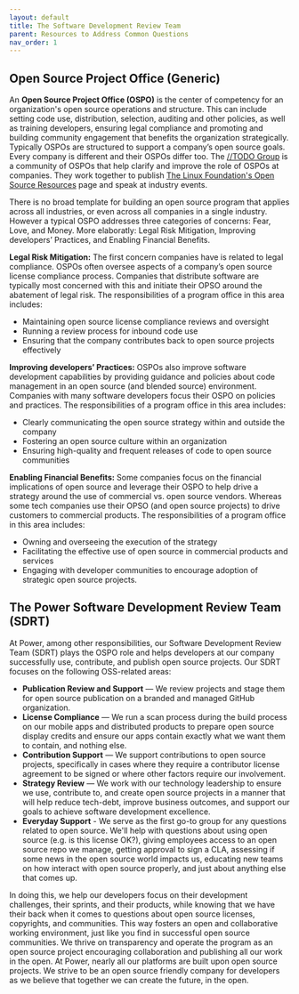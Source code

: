 ```yaml
---
layout: default
title: The Software Development Review Team
parent: Resources to Address Common Questions
nav_order: 1
---
```


## Open Source Project Office (Generic)

An **Open Source Project Office (OSPO)** is the center of competency for an organization's open source operations and structure. This can include setting code use, distribution, selection, auditing and other policies, as well as training developers, ensuring legal compliance and promoting and building community engagement that benefits the organization strategically. Typically OSPOs are structured to support a company’s open source goals. Every company is different and their OSPOs differ too. The [//TODO Group](https://todogroup.org/) is a community of OSPOs that help clarify and improve the role of OSPOs at companies. They work together to publish [The Linux Foundation's Open Source Resources](https://www.linuxfoundation.org/resources/open-source-guides) page and speak at industry events.

There is no broad template for building an open source program that applies across all industries, or even across all companies in a single industry. However a typical OSPO addresses three categories of concerns: Fear, Love, and Money. More elaboratly: Legal Risk Mitigation, Improving developers’ Practices, and Enabling Financial Benefits.

**Legal Risk Mitigation:** The first concern companies have is related to legal compliance. OSPOs often oversee aspects of a company’s open source license compliance process. Companies that distribute software are typically most concerned with this and initiate their OPSO around the abatement of legal risk.
The responsibilities of a program office in this area includes:
* Maintaining open source license compliance reviews and oversight
* Running a review process for inbound code use
* Ensuring that the company contributes back to open source projects effectively

**Improving developers’ Practices:** OSPOs also improve software development capabilities by providing guidance and policies about code management in an open source (and blended source) environment. Companies with many software developers focus their OSPO on policies and practices.
The responsibilities of a program office in this area includes:
* Clearly communicating the open source strategy within and outside the company
* Fostering an open source culture within an organization
* Ensuring high-quality and frequent releases of code to open source communities

**Enabling Financial Benefits:** Some companies focus on the financial implications of open source and leverage their OSPO to help drive a strategy around the use of commercial vs. open source vendors. Whereas some tech companies use their OPSO (and open source projects) to drive customers to commercial products.
The responsibilities of a program office in this area includes:
* Owning and overseeing the execution of the strategy
* Facilitating the effective use of open source in commercial products and services
* Engaging with developer communities to encourage adoption of strategic open source projects.

## The Power Software Development Review Team (SDRT)

At Power, among other responsibilities, our Software Development Review Team (SDRT) plays the OSPO role and helps developers at our company successfully use, contribute, and publish open source projects. Our SDRT focuses on the following OSS-related areas:

* **Publication Review and Support** — We review projects and stage them for open source publication on a branded and managed GitHub organization.
* **License Compliance** — We run a scan process during the build process on our mobile apps and distributed products to prepare open source display credits and ensure our apps contain exactly what we want them to contain, and nothing else.
* **Contribution Support** — We support contributions to open source projects, specifically in cases where they require a contributor license agreement to be signed or where other factors require our involvement.
* **Strategy Review** — We work with our technology leadership to ensure we use, contribute to, and create open source projects in a manner that will help reduce tech-debt, improve business outcomes, and support our goals to achieve software development excellence.
* **Everyday Support** - We serve as the first go-to group for any questions related to open source. We'll help with questions about using open source (e.g. is this license OK?), giving employees access to an open source repo we manage, getting approval to sign a CLA, assessing if some news in the open source world impacts us, educating new teams on how interact with open source properly, and just about anything else that comes up.

In doing this, we help our developers focus on their development challenges, their sprints, and their products, while knowing that we have their back when it comes to questions about open source licenses, copyrights, and communities. This way fosters an open and collaborative working environment, just like you find in successful open source communities. We thrive on transparency and operate the program as an open source project encouraging collaboration and publishing all our work in the open. At Power, nearly all our platforms are built upon open source projects. We strive to be an open source friendly company for developers as we believe that together we can create the future, in the open.
